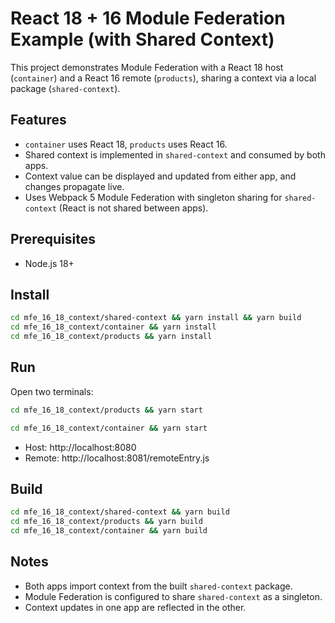 
# React 18 + 16 Module Federation Example (with Shared Context)

This project demonstrates Module Federation with a React 18 host (`container`) and a React 16 remote (`products`), sharing a context via a local package (`shared-context`).

## Features
- `container` uses React 18, `products` uses React 16.
- Shared context is implemented in `shared-context` and consumed by both apps.
- Context value can be displayed and updated from either app, and changes propagate live.
- Uses Webpack 5 Module Federation with singleton sharing for `shared-context` (React is not shared between apps).

## Prerequisites
- Node.js 18+

## Install
```bash
cd mfe_16_18_context/shared-context && yarn install && yarn build
cd mfe_16_18_context/container && yarn install
cd mfe_16_18_context/products && yarn install
```

## Run
Open two terminals:
```bash
cd mfe_16_18_context/products && yarn start
```
```bash
cd mfe_16_18_context/container && yarn start
```
- Host: http://localhost:8080
- Remote: http://localhost:8081/remoteEntry.js

## Build
```bash
cd mfe_16_18_context/shared-context && yarn build
cd mfe_16_18_context/products && yarn build
cd mfe_16_18_context/container && yarn build
```

## Notes
- Both apps import context from the built `shared-context` package.
- Module Federation is configured to share `shared-context` as a singleton.
- Context updates in one app are reflected in the other.


